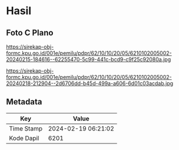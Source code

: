 # Hasil

## Foto C Plano

https://sirekap-obj-formc.kpu.go.id/001e/pemilu/pdpr/62/10/10/20/05/6210102005002-20240215-184616--62255470-5c99-441c-bcd9-c9f25c92080a.jpg

https://sirekap-obj-formc.kpu.go.id/001e/pemilu/pdpr/62/10/10/20/05/6210102005002-20240218-212904--2d6706dd-b45d-499a-a606-6d01c03acdab.jpg


## Metadata

| Key        | Value               |
| ---------- | ------------------- |
| Time Stamp | 2024-02-19 06:21:02 |
| Kode Dapil | 6201                |



